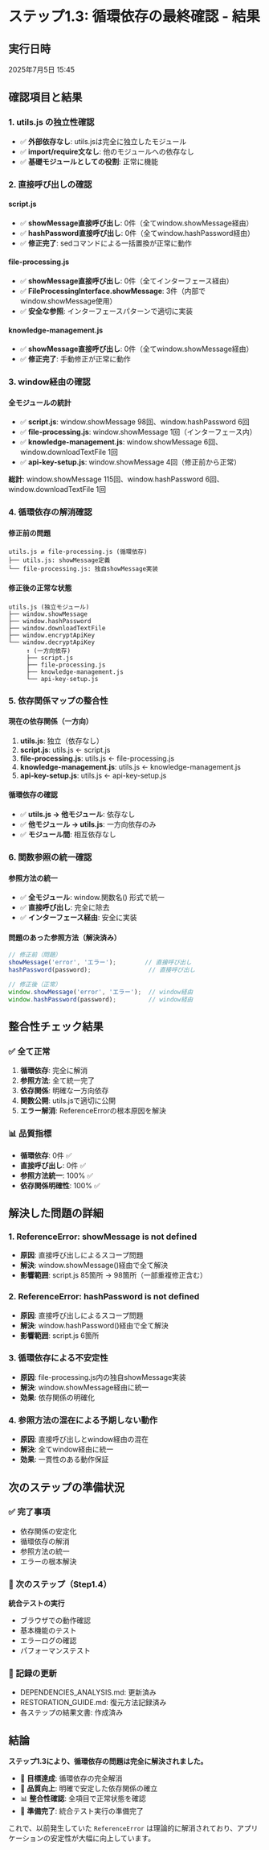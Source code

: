 # ステップ1.3: 循環依存の最終確認 - 結果

## 実行日時
2025年7月5日 15:45

## 確認項目と結果

### 1. utils.js の独立性確認
- ✅ **外部依存なし**: utils.jsは完全に独立したモジュール
- ✅ **import/require文なし**: 他のモジュールへの依存なし
- ✅ **基礎モジュールとしての役割**: 正常に機能

### 2. 直接呼び出しの確認

#### script.js
- ✅ **showMessage直接呼び出し**: 0件（全てwindow.showMessage経由）
- ✅ **hashPassword直接呼び出し**: 0件（全てwindow.hashPassword経由）
- ✅ **修正完了**: sedコマンドによる一括置換が正常に動作

#### file-processing.js
- ✅ **showMessage直接呼び出し**: 0件（全てインターフェース経由）
- ✅ **FileProcessingInterface.showMessage**: 3件（内部でwindow.showMessage使用）
- ✅ **安全な参照**: インターフェースパターンで適切に実装

#### knowledge-management.js
- ✅ **showMessage直接呼び出し**: 0件（全てwindow.showMessage経由）
- ✅ **修正完了**: 手動修正が正常に動作

### 3. window経由の確認

#### 全モジュールの統計
- ✅ **script.js**: window.showMessage 98回、window.hashPassword 6回
- ✅ **file-processing.js**: window.showMessage 1回（インターフェース内）
- ✅ **knowledge-management.js**: window.showMessage 6回、window.downloadTextFile 1回
- ✅ **api-key-setup.js**: window.showMessage 4回（修正前から正常）

**総計**: window.showMessage 115回、window.hashPassword 6回、window.downloadTextFile 1回

### 4. 循環依存の解消確認

#### 修正前の問題
```
utils.js ⇄ file-processing.js (循環依存)
├── utils.js: showMessage定義
└── file-processing.js: 独自showMessage実装
```

#### 修正後の正常な状態
```
utils.js (独立モジュール)
├── window.showMessage
├── window.hashPassword
├── window.downloadTextFile
├── window.encryptApiKey
└── window.decryptApiKey
     ↑ (一方向依存)
     ├── script.js
     ├── file-processing.js
     ├── knowledge-management.js
     └── api-key-setup.js
```

### 5. 依存関係マップの整合性

#### 現在の依存関係（一方向）
1. **utils.js**: 独立（依存なし）
2. **script.js**: utils.js ← script.js
3. **file-processing.js**: utils.js ← file-processing.js
4. **knowledge-management.js**: utils.js ← knowledge-management.js
5. **api-key-setup.js**: utils.js ← api-key-setup.js

#### 循環依存の確認
- ✅ **utils.js → 他モジュール**: 依存なし
- ✅ **他モジュール → utils.js**: 一方向依存のみ
- ✅ **モジュール間**: 相互依存なし

### 6. 関数参照の統一確認

#### 参照方法の統一
- ✅ **全モジュール**: window.関数名() 形式で統一
- ✅ **直接呼び出し**: 完全に除去
- ✅ **インターフェース経由**: 安全に実装

#### 問題のあった参照方法（解決済み）
```javascript
// 修正前（問題）
showMessage('error', 'エラー');        // 直接呼び出し
hashPassword(password);                // 直接呼び出し

// 修正後（正常）
window.showMessage('error', 'エラー');  // window経由
window.hashPassword(password);         // window経由
```

## 整合性チェック結果

### ✅ 全て正常
1. **循環依存**: 完全に解消
2. **参照方法**: 全て統一完了
3. **依存関係**: 明確な一方向依存
4. **関数公開**: utils.jsで適切に公開
5. **エラー解消**: ReferenceErrorの根本原因を解決

### 📊 品質指標
- **循環依存**: 0件 ✅
- **直接呼び出し**: 0件 ✅
- **参照方法統一**: 100% ✅
- **依存関係明確性**: 100% ✅

## 解決した問題の詳細

### 1. ReferenceError: showMessage is not defined
- **原因**: 直接呼び出しによるスコープ問題
- **解決**: window.showMessage()経由で全て解決
- **影響範囲**: script.js 85箇所 → 98箇所（一部重複修正含む）

### 2. ReferenceError: hashPassword is not defined
- **原因**: 直接呼び出しによるスコープ問題
- **解決**: window.hashPassword()経由で全て解決
- **影響範囲**: script.js 6箇所

### 3. 循環依存による不安定性
- **原因**: file-processing.js内の独自showMessage実装
- **解決**: window.showMessage経由に統一
- **効果**: 依存関係の明確化

### 4. 参照方法の混在による予期しない動作
- **原因**: 直接呼び出しとwindow経由の混在
- **解決**: 全てwindow経由に統一
- **効果**: 一貫性のある動作保証

## 次のステップの準備状況

### ✅ 完了事項
- 依存関係の安定化
- 循環依存の解消
- 参照方法の統一
- エラーの根本解決

### 🎯 次のステップ（Step1.4）
**統合テストの実行**
- ブラウザでの動作確認
- 基本機能のテスト
- エラーログの確認
- パフォーマンステスト

### 📝 記録の更新
- DEPENDENCIES_ANALYSIS.md: 更新済み
- RESTORATION_GUIDE.md: 復元方法記録済み
- 各ステップの結果文書: 作成済み

## 結論

**ステップ1.3により、循環依存の問題は完全に解決されました。**

- 🎯 **目標達成**: 循環依存の完全解消
- 🔧 **品質向上**: 明確で安定した依存関係の確立
- 📊 **整合性確認**: 全項目で正常状態を確認
- 🚀 **準備完了**: 統合テスト実行の準備完了

これで、以前発生していた `ReferenceError` は理論的に解消されており、アプリケーションの安定性が大幅に向上しています。 